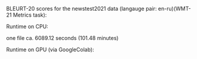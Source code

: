 BLEURT-20 scores for the newstest2021 data (langauge pair: en-ru)(WMT-21 Metrics task):

Runtime on CPU:

one file ca. 6089.12 seconds (101.48 minutes)

Runtime on GPU (via GoogleColab):
